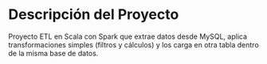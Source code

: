 # Descripción del Proyecto
Proyecto ETL en Scala con Spark que extrae datos desde MySQL, aplica transformaciones simples (filtros y cálculos) y los carga en otra tabla dentro de la misma base de datos.